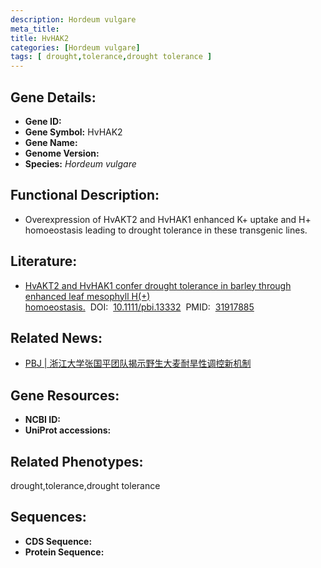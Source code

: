 ```yaml
---
description: Hordeum vulgare
meta_title:
title: HvHAK2
categories: [Hordeum vulgare]
tags: [ drought,tolerance,drought tolerance ]
---
```


## Gene Details:
- **Gene ID:**	[]()
- **Gene Symbol:** HvHAK2
- **Gene Name:** 
- **Genome Version:** []()
- **Species:** *Hordeum vulgare*

## Functional Description:
   - Overexpression of HvAKT2 and HvHAK1 enhanced K+ uptake and H+ homoeostasis leading to drought tolerance in these transgenic lines.

## Literature:
   - [HvAKT2 and HvHAK1 confer drought tolerance in barley through enhanced leaf mesophyll H(+) homoeostasis.]( https://onlinelibrary.wiley.com/doi/10.1111/pbi.13332)&nbsp;&nbsp;DOI:&nbsp;&nbsp;[10.1111/pbi.13332](https://onlinelibrary.wiley.com/doi/10.1111/pbi.13332)&nbsp;&nbsp;PMID:&nbsp;&nbsp;[31917885](https://pubmed.ncbi.nlm.nih.gov/31917885/)

## Related News:
   - [PBJ | 浙江大学张国平团队揭示野生大麦耐旱性调控新机制](https://mp.weixin.qq.com/s?__biz=Mzg3MDEwNDEyMg==&mid=2247486906&idx=1&sn=a1d45a6a626c87bcefd230a3a3702da6&chksm=ce93a0eff9e429f9a7f972c70442104fad034bd8574c822d387a7c519cdda3bd52b4c4bda1b0&scene=27#wechat_redirect)

## Gene Resources:
- **NCBI ID:** [](https://www.ncbi.nlm.nih.gov/gene/?term=)
- **UniProt accessions:** [](https://www.uniprot.org/uniprotkb//entry)

## Related Phenotypes:
drought,tolerance,drought tolerance

## Sequences:
- **CDS Sequence:**
- **Protein Sequence:**
